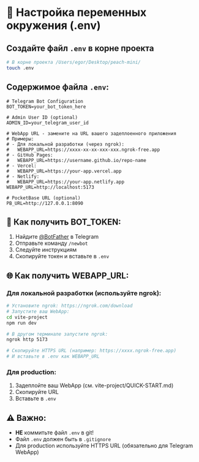 # 🔧 Настройка переменных окружения (.env)

## Создайте файл `.env` в корне проекта

```bash
# В корне проекта /Users/egor/Desktop/peach-mini/
touch .env
```

## Содержимое файла `.env`:

```env
# Telegram Bot Configuration
BOT_TOKEN=your_bot_token_here

# Admin User ID (optional)
ADMIN_ID=your_telegram_user_id

# WebApp URL - замените на URL вашего задеплоенного приложения
# Примеры:
# - Для локальной разработки (через ngrok):
#   WEBAPP_URL=https://xxxx-xx-xx-xxx-xxx.ngrok-free.app
# - GitHub Pages: 
#   WEBAPP_URL=https://username.github.io/repo-name
# - Vercel: 
#   WEBAPP_URL=https://your-app.vercel.app
# - Netlify: 
#   WEBAPP_URL=https://your-app.netlify.app
WEBAPP_URL=http://localhost:5173

# PocketBase URL (optional)
PB_URL=http://127.0.0.1:8090
```

## 📝 Как получить BOT_TOKEN:

1. Найдите [@BotFather](https://t.me/BotFather) в Telegram
2. Отправьте команду `/newbot`
3. Следуйте инструкциям
4. Скопируйте токен и вставьте в `.env`

## 🌐 Как получить WEBAPP_URL:

### Для локальной разработки (используйте ngrok):

```bash
# Установите ngrok: https://ngrok.com/download
# Запустите ваш WebApp:
cd vite-project
npm run dev

# В другом терминале запустите ngrok:
ngrok http 5173

# Скопируйте HTTPS URL (например: https://xxxx.ngrok-free.app)
# И вставьте в .env как WEBAPP_URL
```

### Для production:

1. Задеплойте ваш WebApp (см. vite-project/QUICK-START.md)
2. Скопируйте URL
3. Вставьте в `.env`

## ⚠️ Важно:

- **НЕ** коммитьте файл `.env` в git!
- Файл `.env` должен быть в `.gitignore`
- Для production используйте HTTPS URL (обязательно для Telegram WebApp)

